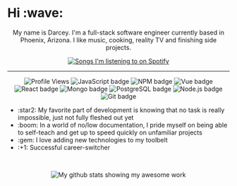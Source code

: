 <h1>Hi :wave:</h1>
<!-- <hr style="border:0.5px solid black" /> -->
<p align="center">My name is Darcey. I'm a full-stack software engineer currently based in Phoenix, Arizona. I like music, cooking, reality TV and finishing side projects.</p>

<p align="center">
    <a href="https://github.com/kittinan/spotify-github-profile">
        <img alt="Songs I'm listening to on Spotify" src="https://spotify-github-profile.vercel.app/api/view?uid=grundy.darcey&cover_image=true&theme=default">
    </a>
</p>
<hr />


<p align ="center">
<img alt="Profile Views" src="https://komarev.com/ghpvc/?username=grundydarcey&color=brightgreen" />
<img alt="JavaScript badge" src="https://img.shields.io/badge/JavaScript-JS-brightgreen?style=flat&logo=javascript" />
<img alt="NPM badge" src="https://img.shields.io/badge/NPM-NPM-brightgreen?style=flat&logo=npm" />
<img alt="Vue badge" src="https://img.shields.io/badge/Vue.js-Vue-brightgreen?style=flat&logo=vue.js" />
<img alt="React badge" src="https://img.shields.io/badge/React.js-React-brightgreen?style=flat&logo=react" />
<img alt="Mongo badge" src="https://img.shields.io/badge/MongoDB-MongoDB-brightgreen?style=flat&logo=mongodb" />
<img alt="PostgreSQL badge" src="https://img.shields.io/badge/PostgreSQL-PGSQL-brightgreen?style=flat&logo=postgresql" />
<img alt="Node.js badge" src="https://img.shields.io/badge/Node.js-Node-brightgreen?style=flat&logo=node.js" />
<img alt="Git badge" src="https://img.shields.io/badge/Git-Git-brightgreen?style=flat&logo=git" />
<br />
<ul>
    <li>:star2: My favorite part of development is knowing that no task is really impossible, just not fully fleshed out yet</li>
    <li>:boom: In a world of no/low documentation, I pride myself on being able to self-teach and get up to speed quickly on unfamiliar projects</li>
    <li>:gem: I love adding new technologies to my toolbelt</li>
    <li>:+1: Successful career-switcher</li>
</ul>
</p><br />

<p align="center">    
    <img src="https://github-readme-stats.vercel.app/api?username=grundydarcey&theme=chartreuse-dark" alt="My github stats showing my awesome work">
</p>
